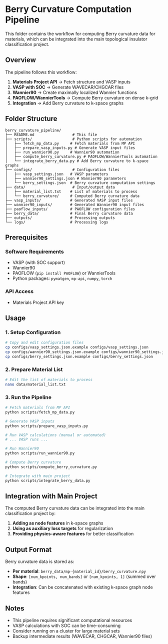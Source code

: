 # Berry Curvature Computation Pipeline

This folder contains the workflow for computing Berry curvature data for materials, which can be integrated into the main topological insulator classification project.

## Overview

The pipeline follows this workflow:
1. **Materials Project API** → Fetch structure and VASP inputs
2. **VASP with SOC** → Generate WAVECAR/CHGCAR files
3. **Wannier90** → Create maximally localized Wannier functions
4. **PAOFLOW/WannierTools** → Compute Berry curvature on dense k-grid
5. **Integration** → Add Berry curvature to k-space graphs

## Folder Structure

```
berry_curvature_pipeline/
├── README.md                 # This file
├── scripts/                  # Python scripts for automation
│   ├── fetch_mp_data.py     # Fetch materials from MP API
│   ├── prepare_vasp_inputs.py # Generate VASP input files
│   ├── run_wannier90.py     # Wannier90 automation
│   ├── compute_berry_curvature.py # PAOFLOW/WannierTools automation
│   └── integrate_berry_data.py # Add Berry curvature to k-space graphs
├── configs/                  # Configuration files
│   ├── vasp_settings.json   # VASP parameters
│   ├── wannier90_settings.json # Wannier90 parameters
│   └── berry_settings.json  # Berry curvature computation settings
├── data/                     # Input/output data
│   ├── material_list.txt    # List of materials to process
│   └── berry_curvature/     # Computed Berry curvature data
├── vasp_inputs/             # Generated VASP input files
├── wannier90_inputs/        # Generated Wannier90 input files
├── paoflow_inputs/          # PAOFLOW configuration files
├── berry_data/              # Final Berry curvature data
├── outputs/                 # Processing outputs
└── logs/                    # Processing logs
```

## Prerequisites

### Software Requirements
- VASP (with SOC support)
- Wannier90
- PAOFLOW (`pip install PAOFLOW`) or WannierTools
- Python packages: `pymatgen`, `mp-api`, `numpy`, `torch`

### API Access
- Materials Project API key

## Usage

### 1. Setup Configuration
```bash
# Copy and edit configuration files
cp configs/vasp_settings.json.example configs/vasp_settings.json
cp configs/wannier90_settings.json.example configs/wannier90_settings.json
cp configs/berry_settings.json.example configs/berry_settings.json
```

### 2. Prepare Material List
```bash
# Edit the list of materials to process
nano data/material_list.txt
```

### 3. Run the Pipeline
```bash
# Fetch materials from MP API
python scripts/fetch_mp_data.py

# Generate VASP inputs
python scripts/prepare_vasp_inputs.py

# Run VASP calculations (manual or automated)
# ... VASP runs ...

# Run Wannier90
python scripts/run_wannier90.py

# Compute Berry curvature
python scripts/compute_berry_curvature.py

# Integrate with main project
python scripts/integrate_berry_data.py
```

## Integration with Main Project

The computed Berry curvature data can be integrated into the main classification project by:

1. **Adding as node features** in k-space graphs
2. **Using as auxiliary loss targets** for regularization
3. **Providing physics-aware features** for better classification

## Output Format

Berry curvature data is stored as:
- **Per material**: `berry_data/mp-{material_id}/berry_curvature.npy`
- **Shape**: `[num_kpoints, num_bands]` or `[num_kpoints, 1]` (summed over bands)
- **Integration**: Can be concatenated with existing k-space graph node features

## Notes

- This pipeline requires significant computational resources
- VASP calculations with SOC can be time-consuming
- Consider running on a cluster for large material sets
- Backup intermediate results (WAVECAR, CHGCAR, Wannier90 files) 